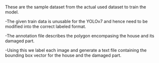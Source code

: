 These are the sample dataset from the actual used dataset to train the model.

-The given train data is unusable for the YOLOv7 and hence need to be modified into the correct labeled format.

-The annotation file describes the polygon encompasing the house and its damaged part.

-Using this we label each image and generate a text file containing the bounding box vector for the house and the damaged part.
